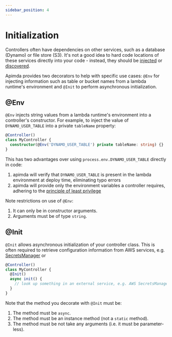 ```yaml
---
sidebar_position: 4
---
```


# Initialization

Controllers often have dependencies on other services, such as a database (Dynamo) or file store (S3). It's not a good
idea to hard code locations of these services directly into your code - instead, they should
be [injected](https://en.wikipedia.org/wiki/Dependency_injection)
or [discovered](https://en.wikipedia.org/wiki/Service_discovery).

Apimda provides two decorators to help with specific use cases: `@Env` for injecting information such as table or bucket names from a lambda runtime's environment and `@Init` to perform asynchronous initialization.

## @Env

`@Env` injects string values from a lambda runtime's environment into a controller's constructor. For example, to inject
the value of `DYNAMO_USER_TABLE` into a private `tableName` property:

```typescript
@Controller()
class MyController {
  constructor(@Env('DYNAMO_USER_TABLE') private tableName: string) {}
}
```

This has two advantages over using `process.env.DYNAMO_USER_TABLE` directly in code:

1. apimda will verify that `DYNAMO_USER_TABLE` is present in the lambda environment at deploy time, eliminating typo
   errors
2. apimda will provide only the environment variables a controller requires, adhering to
   the [principle of least privilege](https://en.wikipedia.org/wiki/Principle_of_least_privilege)

Note restrictions on use of `@Env`:

1. It can only be in constructor arguments.
2. Arguments must be of type `string`.

## @Init

`@Init` allows asynchronous initialization of your controller class. This is often required to retrieve configuration
information from AWS services, e.g. [SecretsManager](https://aws.amazon.com/secrets-manager/) or

```typescript
@Controller()
class MyController {
  @Init()
  async init() {
    // look up something in an external service, e.g. AWS SecretsManager
  }
}
```

Note that the method you decorate with `@Init` must be:

1. The method must be `async`.
2. The method must be an instance method (not a `static` method).
3. The method must be not take any arguments (i.e. it must be parameter-less).

